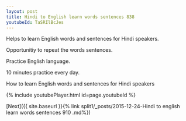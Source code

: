 ```yaml
---
layout: post
title: Hindi to English learn words sentences 838 
youtubeId: TaSRIlBcJes
---
```

 
 
Helps to learn English words and sentences for Hindi speakers.

Opportunitiy to repeat the words sentences. 

Practice English language. 
 
10 minutes practice every day. 
 
How to learn English words and sentences for Hindi speakers 
 
{% include youtubePlayer.html id=page.youtubeId %}
 
 
[Next]({{ site.baseurl }}{% link  split1/_posts/2015-12-24-Hindi to english learn words sentences 910 .md%})
 
